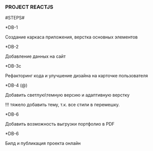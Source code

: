 ### PROJECT REACTJS

#STEPS#

\*DB-1

Создание каркаса приложения, верстка основных элементов

\*DB-2

Добавление данных на сайт

\*DB-3с

Рефакторинг кода и улучшение дизайна на карточке пользователя

\*DB-4 (@)

Добавить светлую\темную версию и адаптивную верстку

!!! тяжело добавить тему, т.к. все стили в перемешку.

\*DB-6

Добавить возможность выгрузки портфолио в PDF

\*DB-6

Билд и публикация проекта онлайн
